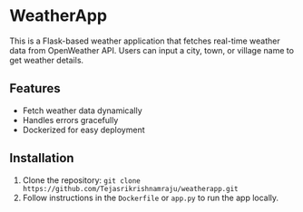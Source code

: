 # WeatherApp

This is a Flask-based weather application that fetches real-time weather data from OpenWeather API. Users can input a city, town, or village name to get weather details.

## Features
- Fetch weather data dynamically
- Handles errors gracefully
- Dockerized for easy deployment

## Installation
1. Clone the repository:
   `git clone https://github.com/Tejasrikrishnamraju/weatherapp.git`
2. Follow instructions in the `Dockerfile` or `app.py` to run the app locally.
